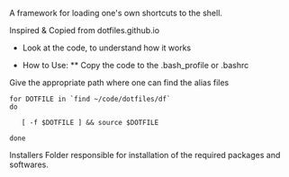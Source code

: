 A framework for loading one's own shortcuts to the shell.

Inspired & Copied from dotfiles.github.io

* Look at the code, to understand how it works

* How to Use:
    ** Copy the code to the .bash_profile or .bashrc

Give the appropriate path where one can find the alias files

```
for DOTFILE in `find ~/code/dotfiles/df`
do

   [ -f $DOTFILE ] && source $DOTFILE

done

```

Installers Folder responsible for installation of the required packages and
softwares.
